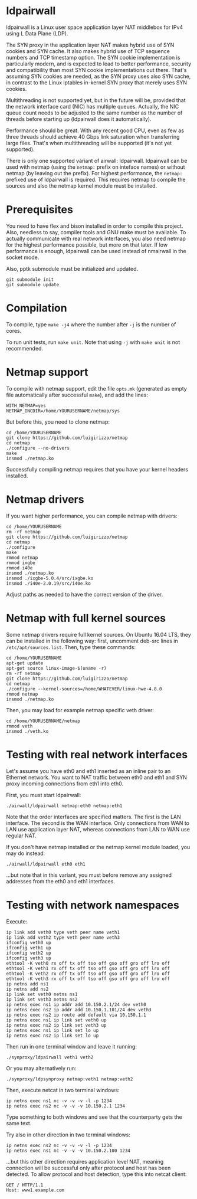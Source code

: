 # ldpairwall

ldpairwall is a Linux user space application layer NAT middlebox for IPv4 using
L Data Plane (LDP).

The SYN proxy in the application layer NAT makes hybrid use of SYN cookies and
SYN cache. It also makes hybrid use of TCP sequence numbers and TCP timestamp
option. The SYN cookie implementation is particularly modern, and is expected
to lead to better performance, security and compatibility than most SYN cookie
implementations out there. That's assuming SYN cookies are needed, as the SYN
proxy uses also SYN cache, in contrast to the Linux iptables in-kernel SYN
proxy that merely uses SYN cookies.

Multithreading is not supported yet, but in the future will be, provided that
the network interface card (NIC) has multiple queues. Actually, the NIC queue
count needs to be adjusted to the same number as the number of threads before
starting up (ldpairwall does it automatically).

Performance should be great. With any recent good CPU, even as few as three
threads should achieve 40 Gbps link saturation when transferring large files.
That's when multithreading will be supported (it's not yet supported).

There is only one supported variant of airwall: ldpairwall. ldpairwall can be
used with netmap (using the `netmap:` prefix on inteface names) or without
netmap (by leaving out the prefix). For highest performance, the `netmap:`
prefixed use of ldpairwall is required. This requires netmap to compile the
sources and also the netmap kernel module must be installed.

# Prerequisites

You need to have flex and bison installed in order to compile this project.
Also, needless to say, compiler tools and GNU make must be available. To
actually communicate with real network interfaces, you also need netmap for the
highest performance possible, but more on that later. If low performance is
enough, ldpairwall can be used instead of nmairwall in the socket mode.

Also, pptk submodule must be initialized and updated.

```
git submodule init
git submodule update
```

# Compilation

To compile, type `make -j4` where the number after `-j` is the number of cores.

To run unit tests, run `make unit`. Note that using `-j` with `make unit` is
not recommended.

# Netmap support

To compile with netmap support, edit the file `opts.mk` (generated as empty
file automatically after successful `make`), and add the lines:

```
WITH_NETMAP=yes
NETMAP_INCDIR=/home/YOURUSERNAME/netmap/sys
```

But before this, you need to clone netmap:

```
cd /home/YOURUSERNAME
git clone https://github.com/luigirizzo/netmap
cd netmap
./configure --no-drivers
make
insmod ./netmap.ko
```

Successfully compiling netmap requires that you have your kernel headers
installed.

# Netmap drivers

If you want higher performance, you can compile netmap with drivers:

```
cd /home/YOURUSERNAME
rm -rf netmap
git clone https://github.com/luigirizzo/netmap
cd netmap
./configure
make
rmmod netmap
rmmod ixgbe
rmmod i40e
insmod ./netmap.ko
insmod ./ixgbe-5.0.4/src/ixgbe.ko
insmod ./i40e-2.0.19/src/i40e.ko
```

Adjust paths as needed to have the correct version of the driver.

# Netmap with full kernel sources

Some netmap drivers require full kernel sources. On Ubuntu 16.04 LTS, they
can be installed in the following way: first, uncomment deb-src lines in
`/etc/apt/sources.list`. Then, type these commands:

```
cd /home/YOURUSERNAME
apt-get update
apt-get source linux-image-$(uname -r)
rm -rf netmap
git clone https://github.com/luigirizzo/netmap
cd netmap
./configure --kernel-sources=/home/WHATEVER/linux-hwe-4.8.0
rmmod netmap
insmod ./netmap.ko
```

Then, you may load for example netmap specific veth driver:

```
cd /home/YOURUSERNAME/netmap
rmmod veth
insmod ./veth.ko
```

# Testing with real network interfaces

Let's assume you have eth0 and eth1 inserted as an inline pair to an Ethernet
network. You want to NAT traffic between eth0 and eth1 and SYN proxy incoming
connections from eth1 into eth0.

First, you must start ldpairwall:
```
./airwall/ldpairwall netmap:eth0 netmap:eth1
```

Note that the order interfaces are specified matters. The first is the LAN
interface. The second is the WAN interface. Only connections from WAN to LAN
use application layer NAT, whereas connections from LAN to WAN use regular NAT.

If you don't have netmap installed or the netmap kernel module loaded, you may
do instead:
```
./airwall/ldpairwall eth0 eth1
```

...but note that in this variant, you must before remove any assigned addresses
from the eth0 and eth1 interfaces.

# Testing with network namespaces

Execute:

```
ip link add veth0 type veth peer name veth1
ip link add veth2 type veth peer name veth3
ifconfig veth0 up
ifconfig veth1 up
ifconfig veth2 up
ifconfig veth3 up
ethtool -K veth0 rx off tx off tso off gso off gro off lro off
ethtool -K veth1 rx off tx off tso off gso off gro off lro off
ethtool -K veth2 rx off tx off tso off gso off gro off lro off
ethtool -K veth3 rx off tx off tso off gso off gro off lro off
ip netns add ns1
ip netns add ns2
ip link set veth0 netns ns1
ip link set veth3 netns ns2
ip netns exec ns1 ip addr add 10.150.2.1/24 dev veth0
ip netns exec ns2 ip addr add 10.150.1.101/24 dev veth3
ip netns exec ns2 ip route add default via 10.150.1.1
ip netns exec ns1 ip link set veth0 up
ip netns exec ns2 ip link set veth3 up
ip netns exec ns1 ip link set lo up
ip netns exec ns2 ip link set lo up
```

Then run in one terminal window and leave it running:
```
./synproxy/ldpairwall veth1 veth2
```

Or you may alternatively run:
```
./synproxy/ldpsynproxy netmap:veth1 netmap:veth2
```

Then, execute netcat in two terminal windows:
```
ip netns exec ns1 nc -v -v -v -l -p 1234
ip netns exec ns2 nc -v -v -v 10.150.2.1 1234
```

Type something to both windows and see that the counterparty gets the same
text.

Try also in other direction in two terminal windows:
```
ip netns exec ns2 nc -v -v -v -l -p 1234
ip netns exec ns1 nc -v -v -v 10.150.2.100 1234
```

...but this other direction requires application level NAT, meaning connection
will be successful only after protocol and host has been detected. To allow
protocol and host detection, type this into netcat client:

```
GET / HTTP/1.1
Host: www1.example.com
```
